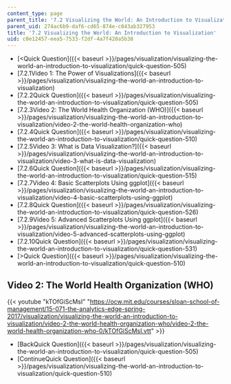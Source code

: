 ```yaml
---
content_type: page
parent_title: '7.2 Visualizing the World: An Introduction to Visualization'
parent_uid: 274ac6b9-daf6-cd65-874e-c643ab327953
title: '7.2 Visualizing the World: An Introduction to Visualization'
uid: c0e12457-eea5-7533-f2df-4a7f420a5b38
---
```


*   [<Quick Question]({{< baseurl >}}/pages/visualization/visualizing-the-world-an-introduction-to-visualization/quick-question-505)
*   [7.2.1Video 1: The Power of Visualizations]({{< baseurl >}}/pages/visualization/visualizing-the-world-an-introduction-to-visualization)
*   [7.2.2Quick Question]({{< baseurl >}}/pages/visualization/visualizing-the-world-an-introduction-to-visualization/quick-question-505)
*   [7.2.3Video 2: The World Health Organization (WHO)]({{< baseurl >}}/pages/visualization/visualizing-the-world-an-introduction-to-visualization/video-2-the-world-health-organization-who)
*   [7.2.4Quick Question]({{< baseurl >}}/pages/visualization/visualizing-the-world-an-introduction-to-visualization/quick-question-510)
*   [7.2.5Video 3: What is Data Visualization?]({{< baseurl >}}/pages/visualization/visualizing-the-world-an-introduction-to-visualization/video-3-what-is-data-visualization)
*   [7.2.6Quick Question]({{< baseurl >}}/pages/visualization/visualizing-the-world-an-introduction-to-visualization/quick-question-515)
*   [7.2.7Video 4: Basic Scatterplots Using ggplot]({{< baseurl >}}/pages/visualization/visualizing-the-world-an-introduction-to-visualization/video-4-basic-scatterplots-using-ggplot)
*   [7.2.8Quick Question]({{< baseurl >}}/pages/visualization/visualizing-the-world-an-introduction-to-visualization/quick-question-526)
*   [7.2.9Video 5: Advanced Scatterplots Using ggplot]({{< baseurl >}}/pages/visualization/visualizing-the-world-an-introduction-to-visualization/video-5-advanced-scatterplots-using-ggplot)
*   [7.2.10Quick Question]({{< baseurl >}}/pages/visualization/visualizing-the-world-an-introduction-to-visualization/quick-question-531)
*   [\>Quick Question]({{< baseurl >}}/pages/visualization/visualizing-the-world-an-introduction-to-visualization/quick-question-510)

Video 2: The World Health Organization (WHO)
--------------------------------------------

{{< youtube "kTOfGiScMsI" "https://ocw.mit.edu/courses/sloan-school-of-management/15-071-the-analytics-edge-spring-2017/visualization/visualizing-the-world-an-introduction-to-visualization/video-2-the-world-health-organization-who/video-2-the-world-health-organization-who-0/kTOfGiScMsI.vtt" >}}

*   [BackQuick Question]({{< baseurl >}}/pages/visualization/visualizing-the-world-an-introduction-to-visualization/quick-question-505)
*   [ContinueQuick Question]({{< baseurl >}}/pages/visualization/visualizing-the-world-an-introduction-to-visualization/quick-question-510)